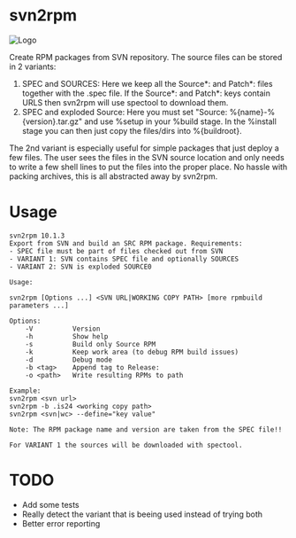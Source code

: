 svn2rpm
=======
![Logo](svn2rpm/master/svn2rpm-small.png)

Create RPM packages from SVN repository. The source files can be stored in 2 variants:

1. SPEC and SOURCES: Here we keep all the Source*: and Patch*: files together with the .spec file. If the Source*: and Patch*: keys contain URLS then svn2rpm will use spectool to download them.
2. SPEC and exploded Source: Here you must set "Source: %{name}-%{version}.tar.gz" and use %setup in your %build stage. In the %install stage you can then just copy the files/dirs into %{buildroot}.

The 2nd variant is especially useful for simple packages that just deploy a few files. The user sees the files in the SVN source location and only needs to write a few shell lines to put the files into the proper place. No hassle with packing archives, this is all abstracted away by svn2rpm.

Usage
=====
```
svn2rpm 10.1.3
Export from SVN and build an SRC RPM package. Requirements:
- SPEC file must be part of files checked out from SVN
- VARIANT 1: SVN contains SPEC file and optionally SOURCES
- VARIANT 2: SVN is exploded SOURCE0

Usage:

svn2rpm [Options ...] <SVN URL|WORKING COPY PATH> [more rpmbuild parameters ...]

Options:
    -V          Version
    -h          Show help
    -s          Build only Source RPM
    -k          Keep work area (to debug RPM build issues)
    -d          Debug mode
    -b <tag>    Append tag to Release:
    -o <path>   Write resulting RPMs to path

Example:
svn2rpm <svn url> 
svn2rpm -b .is24 <working copy path>
svn2rpm <svn|wc> --define="key value"

Note: The RPM package name and version are taken from the SPEC file!!

For VARIANT 1 the sources will be downloaded with spectool.
```

TODO
====

* Add some tests
* Really detect the variant that is beeing used instead of trying both
* Better error reporting

